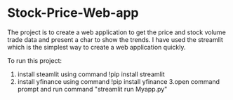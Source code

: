 # Stock-Price-Web-app
The project is to create a web application to get the price and stock volume trade data and present a char to show the trends.  I have used the streamlit which is the simplest way to create a web application quickly.

To run this project:
1. install steamlit  using command !pip install streamlit
2. install yfinance using command !pip install yfinance
3.open command prompt and run command "streamlit run Myapp.py"

